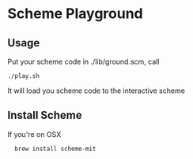 # Scheme Playground

## Usage
Put your scheme code in ./lib/ground.scm, call

    ./play.sh

It will load you scheme code to the interactive scheme

## Install Scheme
If you're on OSX

      brew install scheme-mit
